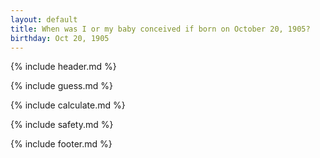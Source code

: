 ```yaml
---
layout: default
title: When was I or my baby conceived if born on October 20, 1905?
birthday: Oct 20, 1905
---
```


{% include header.md %}

{% include guess.md %}

{% include calculate.md %}

{% include safety.md %}

{% include footer.md %}



